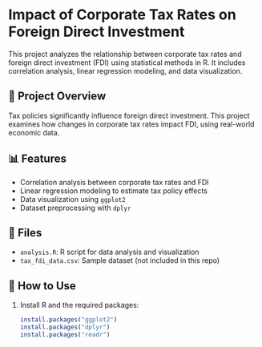 # Impact of Corporate Tax Rates on Foreign Direct Investment

This project analyzes the relationship between corporate tax rates and foreign direct investment (FDI) using statistical methods in R. It includes correlation analysis, linear regression modeling, and data visualization.

## 📌 Project Overview
Tax policies significantly influence foreign direct investment. This project examines how changes in corporate tax rates impact FDI, using real-world economic data.

## 📊 Features
- Correlation analysis between corporate tax rates and FDI  
- Linear regression modeling to estimate tax policy effects  
- Data visualization using `ggplot2`  
- Dataset preprocessing with `dplyr`  

## 📁 Files
- `analysis.R`: R script for data analysis and visualization  
- `tax_fdi_data.csv`: Sample dataset (not included in this repo)  

## 🚀 How to Use
1. Install R and the required packages:
   ```r
   install.packages("ggplot2")
   install.packages("dplyr")
   install.packages("readr")